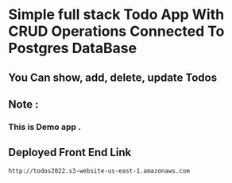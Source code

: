 # Simple full stack Todo App With CRUD Operations Connected To Postgres DataBase

## You Can show, add, delete, update Todos

## Note :

<!--  -->

### This is Demo app .

## Deployed Front End Link

    http://todos2022.s3-website-us-east-1.amazonaws.com
